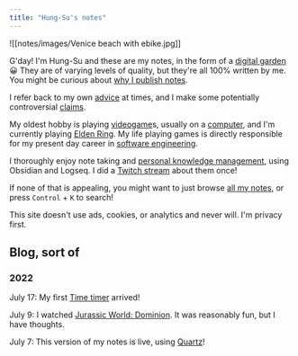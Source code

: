 ```yaml
---
title: "Hung-Su's notes"
---
```

![[notes/images/Venice beach with ebike.jpg]]

G'day! I'm Hung-Su and these are my notes, in the form of a [digital garden](notes/digital%20garden.md) 😀 They are of varying levels of quality, but they're all 100% written by me. You might be curious about [why I publish notes](notes/Why%20publish%20notes).

I refer back to my own [advice](/tags/advice) at times, and I make some potentially controversial [claims](/tags/claim).

My oldest hobby is playing [videogame](notes/videogame)s, usually on a [computer](notes/computer), and I'm currently playing [Elden Ring](notes/Elden%20Ring). My life playing games is directly responsible for my present day career in [software engineering](notes/software%20engineering).

I thoroughly enjoy note taking and [personal knowledge management](notes/PKM), using Obsidian and Logseq. I did a [Twitch stream](https://www.youtube.com/watch?v=jASsctBxZk4) about them once!

If none of that is appealing, you might want to just browse [all my notes](/notes), or press `Control` + `K` to search!

This site doesn't use ads, cookies, or analytics and never will. I'm privacy first.

## Blog, sort of

### 2022
July 17: My first [Time timer](notes/Time%20timer) arrived!

July 9: I watched [Jurassic World: Dominion](notes/Jurassic_World_Dominion). It was reasonably fun, but I have thoughts.

July 7: This version of my notes is live, using [Quartz](notes/Quartz%20by%20Jacky)!
